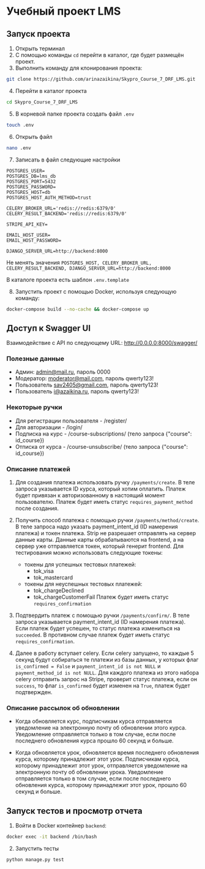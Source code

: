 # Учебный проект LMS

## Запуск проекта
1. Открыть терминал
2. С помощью команды `cd` перейти в каталог, где будет размещён проект.
3. Выполнить команду для клонирования проекта:
```bash
git clone https://github.com/arinazaikina/Skypro_Course_7_DRF_LMS.git
```
4. Перейти в каталог проекта
```bash
cd Skypro_Course_7_DRF_LMS
```
5. В корневой папке проекта создать файл `.env`
```bash
touch .env
```
6. Открыть файл
```bash
nano .env
```
7. Записать в файл следующие настройки

```
POSTGRES_USER=
POSTGRES_DB=lms_db
POSTGRES_PORT=5432
POSTGRES_PASSWORD=
POSTGRES_HOST=db
POSTGRES_HOST_AUTH_METHOD=trust

CELERY_BROKER_URL='redis://redis:6379/0'
CELERY_RESULT_BACKEND='redis://redis:6379/0'

STRIPE_API_KEY=

EMAIL_HOST_USER=
EMAIL_HOST_PASSWORD=

DJANGO_SERVER_URL=http://backend:8000
```
Не менять значения `POSTGRES_HOST, CELERY_BROKER_URL, CELERY_RESULT_BACKEND, DJANGO_SERVER_URL=http://backend:8000`

В каталоге проекта есть шаблон `.env.template`

8. Запустить проект с помощью Docker, используя следующую команду:

```bash
docker-compose build --no-cache && docker-compose up
```

## Доступ к Swagger UI

Взаимодействие с API по следующему URL: http://0.0.0.0:8000/swagger/

### Полезные данные

- Админ: admin@mail.ru, пароль 0000
- Модератор: moderator@mail.com, пароль qwerty123!
- Пользователь sav2405@gmail.com, пароль qwerty123!
- Пользователь i@azaikina.ru, пароль qwerty123!

### Некоторые ручки
- Для регистрации пользователя - /register/
- Для авторизации - /login/
- Подписка на курс - /course-subscriptions/ (тело запроса {"course": id_course})
- Отписка от курса - /course-unsubscribe/ (тело запроса {"course": id_course})


### Описание платежей

1. Для создания платежа использовать ручку `/payments/create`.
В теле запроса указывается ID курса, который хотим оплатить.
Платеж будет привязан к авторизованному в настоящий момент пользователю.
Платеж будет иметь статус `requires_payment_method` после создания.

2. Получить способ платежа с помощью ручки `/payments/method/create`.
В теле запроса надо указать payment_intent_id (ID намерения платежа) и токен платежа.
Strip не разрешает отправлять на сервер данные карты. Данные карты обрабатываются на frontend, а
на сервер уже отправляется токен, который генерит frontend. 
Для тестирования можно использовать следующие токены:
   - токены для успешных тестовых платежей:
        - tok_visa
        - tok_mastercard
   - токены для неуспешных тестовых платежей:
        - tok_chargeDeclined
        - tok_chargeCustomerFail
Платеж будет иметь статус `requires_confirmation`
3. Подтвердить платеж с помощью ручки `/payments/confirm/`. 
В теле запроса указывается payment_intent_id (ID намерения платежа).
Если платеж будет успешен, то статус платежа измениться на `succeeded`.
В противном случае платеж будет иметь статус `requires_confirmation`.
4. Далее в работу вступает celery.
Если celery запущено, то каждые 5 секунд будут собираться те платежи из базы данных,
у которых флаг `is_confirmed = False` и `payment_intent_id is not NULL` и `payment_method_id is not NULL`.
Для каждого платежа из этого набора celery отправить запрос на Stripe, проверит статус платежа, если он
`success`, то флаг `is_confirmed` будет изменен на `True`, платеж будет подтвержден.

### Описание рассылок об обновлении

- Когда обновляется курс, подписчикам курса отправляется уведомление на электронную почту об обновлении этого курса. 
Уведомление отправляется только в том случае, если после последнего обновления курса прошло 60 секунд и больше.

- Когда обновляется урок, обновляется время последнего обновления курса, которому принадлежит этот урок.
Подписчикам курса, которому принадлежит этот урок, отправляется уведомление на электронную почту об обновлении урока.
Уведомление отправляется только в том случае, если после последнего обновления курса, которому принадлежит
этот урок, прошло 60 секунд и больше.

## Запуск тестов и просмотр отчета

1. Войти в Docker контейнер `backend`:

```bash
docker exec -it backend /bin/bash
```

2. Запустить тесты

```bash
python manage.py test
```
